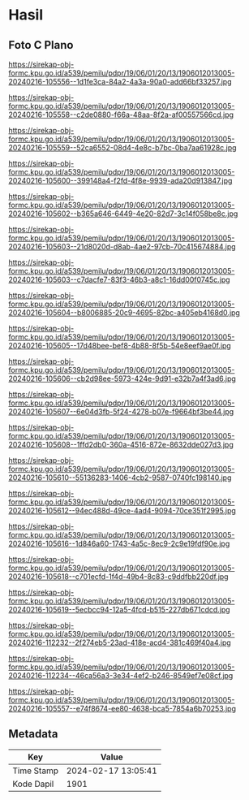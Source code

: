 # Hasil

## Foto C Plano

https://sirekap-obj-formc.kpu.go.id/a539/pemilu/pdpr/19/06/01/20/13/1906012013005-20240216-105556--1d1fe3ca-84a2-4a3a-90a0-add66bf33257.jpg

https://sirekap-obj-formc.kpu.go.id/a539/pemilu/pdpr/19/06/01/20/13/1906012013005-20240216-105558--c2de0880-f66a-48aa-8f2a-af00557566cd.jpg

https://sirekap-obj-formc.kpu.go.id/a539/pemilu/pdpr/19/06/01/20/13/1906012013005-20240216-105559--52ca6552-08d4-4e8c-b7bc-0ba7aa61928c.jpg

https://sirekap-obj-formc.kpu.go.id/a539/pemilu/pdpr/19/06/01/20/13/1906012013005-20240216-105600--399148a4-f2fd-4f8e-9939-ada20d913847.jpg

https://sirekap-obj-formc.kpu.go.id/a539/pemilu/pdpr/19/06/01/20/13/1906012013005-20240216-105602--b365a646-6449-4e20-82d7-3c14f058be8c.jpg

https://sirekap-obj-formc.kpu.go.id/a539/pemilu/pdpr/19/06/01/20/13/1906012013005-20240216-105603--21d8020d-d8ab-4ae2-97cb-70c415674884.jpg

https://sirekap-obj-formc.kpu.go.id/a539/pemilu/pdpr/19/06/01/20/13/1906012013005-20240216-105603--c7dacfe7-83f3-46b3-a8c1-16dd00f0745c.jpg

https://sirekap-obj-formc.kpu.go.id/a539/pemilu/pdpr/19/06/01/20/13/1906012013005-20240216-105604--b8006885-20c9-4695-82bc-a405eb4168d0.jpg

https://sirekap-obj-formc.kpu.go.id/a539/pemilu/pdpr/19/06/01/20/13/1906012013005-20240216-105605--17d48bee-bef8-4b88-8f5b-54e8eef9ae0f.jpg

https://sirekap-obj-formc.kpu.go.id/a539/pemilu/pdpr/19/06/01/20/13/1906012013005-20240216-105606--cb2d98ee-5973-424e-9d91-e32b7a4f3ad6.jpg

https://sirekap-obj-formc.kpu.go.id/a539/pemilu/pdpr/19/06/01/20/13/1906012013005-20240216-105607--6e04d3fb-5f24-4278-b07e-f9664bf3be44.jpg

https://sirekap-obj-formc.kpu.go.id/a539/pemilu/pdpr/19/06/01/20/13/1906012013005-20240216-105608--1ffd2db0-360a-4516-872e-8632dde027d3.jpg

https://sirekap-obj-formc.kpu.go.id/a539/pemilu/pdpr/19/06/01/20/13/1906012013005-20240216-105610--55136283-1406-4cb2-9587-0740fc198140.jpg

https://sirekap-obj-formc.kpu.go.id/a539/pemilu/pdpr/19/06/01/20/13/1906012013005-20240216-105612--94ec488d-49ce-4ad4-9094-70ce351f2995.jpg

https://sirekap-obj-formc.kpu.go.id/a539/pemilu/pdpr/19/06/01/20/13/1906012013005-20240216-105616--1d846a60-1743-4a5c-8ec9-2c9e19fdf90e.jpg

https://sirekap-obj-formc.kpu.go.id/a539/pemilu/pdpr/19/06/01/20/13/1906012013005-20240216-105618--c701ecfd-1f4d-49b4-8c83-c9ddfbb220df.jpg

https://sirekap-obj-formc.kpu.go.id/a539/pemilu/pdpr/19/06/01/20/13/1906012013005-20240216-105619--5ecbcc94-12a5-4fcd-b515-227db671cdcd.jpg

https://sirekap-obj-formc.kpu.go.id/a539/pemilu/pdpr/19/06/01/20/13/1906012013005-20240216-112232--2f274eb5-23ad-418e-acd4-381c469f40a4.jpg

https://sirekap-obj-formc.kpu.go.id/a539/pemilu/pdpr/19/06/01/20/13/1906012013005-20240216-112234--46ca56a3-3e34-4ef2-b246-8549ef7e08cf.jpg

https://sirekap-obj-formc.kpu.go.id/a539/pemilu/pdpr/19/06/01/20/13/1906012013005-20240216-105557--e74f8674-ee80-4638-bca5-7854a6b70253.jpg


## Metadata

| Key        | Value               |
| ---------- | ------------------- |
| Time Stamp | 2024-02-17 13:05:41 |
| Kode Dapil | 1901                |



